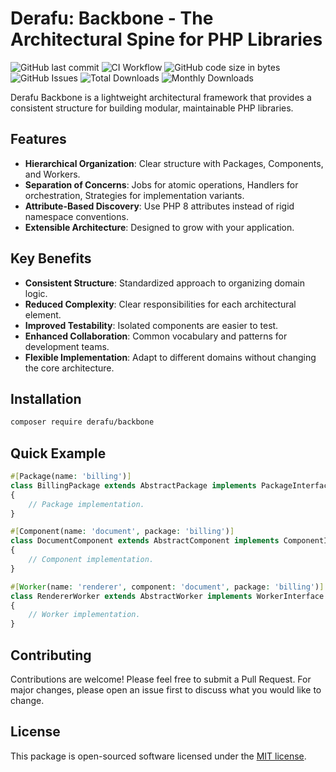 # Derafu: Backbone - The Architectural Spine for PHP Libraries

![GitHub last commit](https://img.shields.io/github/last-commit/derafu/backbone/main)
![CI Workflow](https://github.com/derafu/backbone/actions/workflows/ci.yml/badge.svg?branch=main&event=push)
![GitHub code size in bytes](https://img.shields.io/github/languages/code-size/derafu/backbone)
![GitHub Issues](https://img.shields.io/github/issues-raw/derafu/backbone)
![Total Downloads](https://poser.pugx.org/derafu/backbone/downloads)
![Monthly Downloads](https://poser.pugx.org/derafu/backbone/d/monthly)

Derafu Backbone is a lightweight architectural framework that provides a consistent structure for building modular, maintainable PHP libraries.

## Features

- **Hierarchical Organization**: Clear structure with Packages, Components, and Workers.
- **Separation of Concerns**: Jobs for atomic operations, Handlers for orchestration, Strategies for implementation variants.
- **Attribute-Based Discovery**: Use PHP 8 attributes instead of rigid namespace conventions.
- **Extensible Architecture**: Designed to grow with your application.

## Key Benefits

- **Consistent Structure**: Standardized approach to organizing domain logic.
- **Reduced Complexity**: Clear responsibilities for each architectural element.
- **Improved Testability**: Isolated components are easier to test.
- **Enhanced Collaboration**: Common vocabulary and patterns for development teams.
- **Flexible Implementation**: Adapt to different domains without changing the core architecture.

## Installation

```bash
composer require derafu/backbone
```

## Quick Example

```php
#[Package(name: 'billing')]
class BillingPackage extends AbstractPackage implements PackageInterface
{
    // Package implementation.
}

#[Component(name: 'document', package: 'billing')]
class DocumentComponent extends AbstractComponent implements ComponentInterface
{
    // Component implementation.
}

#[Worker(name: 'renderer', component: 'document', package: 'billing')]
class RendererWorker extends AbstractWorker implements WorkerInterface
{
    // Worker implementation.
}
```

## Contributing

Contributions are welcome! Please feel free to submit a Pull Request. For major changes, please open an issue first to discuss what you would like to change.

## License

This package is open-sourced software licensed under the [MIT license](https://opensource.org/licenses/MIT).
